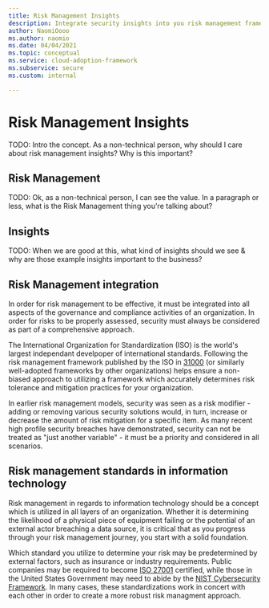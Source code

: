 ```yaml
---
title: Risk Management Insights
description: Integrate security insights into you risk management framework and digital initiatives
author: NaomiOooo
ms.author: naomio
ms.date: 04/04/2021
ms.topic: conceptual
ms.service: cloud-adoption-framework
ms.subservice: secure
ms.custom: internal

---
```


# Risk Management Insights
TODO: Intro the concept. As a non-technical person, why should I care about risk management insights? Why is this important? 

## Risk Management
TODO: Ok, as a non-technical person, I can see the value. In a paragraph or less, what is the Risk Management thing you're talking about?

## Insights
TODO: When we are good at this, what kind of insights should we see & why are those example insights important to the business?


## Risk Management integration
In order for risk management to be effective, it must be integrated into all aspects of the governance and compliance activities of an organization. In order for risks to be properly assessed, security must always be considered as part of a comprehensive approach.

The International Organization for Standardization (ISO) is the world's largest independant develpoper of international standards. Following the risk management framework published by the ISO in [31000](https://www.iso.org/obp/ui/#iso:std:iso:31000:ed-2:v1:en) (or similarly well-adopted frameworks by other organizations) helps ensure a non-biased approach to utilizing a framework which accurately determines risk tolerance and mitigation practices for your organization.

In earlier risk management models, security was seen as a risk modifier - adding or removing various security solutions would, in turn, increase or decrease the amount of risk mitigation for a specific item. As many recent high profile security breaches have demonstrated, security can not be treated as "just another variable" - it must be a priority and considered in all scenarios. 


## Risk management standards in information technology
Risk management in regards to information technology should be a concept which is utilized in all layers of an organization. Whether it is determining the likelihood of a physical piece of equipment failing or the potential of an external actor breaching a data source, it is critical that as you progress through your risk management journey, you start with a solid foundation.

Which standard you utilize to determine your risk may be predetermined by external factors, such as insurance or industry requirements. Public companies may be required to become [ISO 27001](https://www.iso.org/isoiec-27001-information-security.html) certified, while those in the United States Government may need to abide by the [NIST Cybersecurity Framework](https://www.nist.gov/cyberframework). In many cases, these standardizations work in concert with each other in order to create a more robust risk managment approach. 
